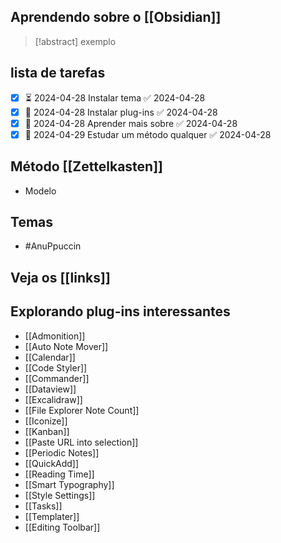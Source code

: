 ## Aprendendo sobre o [[Obsidian]]

> [!abstract] 
> exemplo

## lista de tarefas
 - [x] ⏳ 2024-04-28  Instalar tema ✅ 2024-04-28
 - [x] 📅 2024-04-28  Instalar plug-ins ✅ 2024-04-28
 - [x] 📅 2024-04-28  Aprender mais sobre ✅ 2024-04-28
 - [x] 🛫 2024-04-29 Estudar um método qualquer ✅ 2024-04-28

## Método  [[Zettelkasten]]
- Modelo
## Temas
- #AnuPpuccin
## Veja os [[links]]

## Explorando  plug-ins interessantes
- [[Admonition]]
- [[Auto Note Mover]]
- [[Calendar]]
- [[Code Styler]]
- [[Commander]]
- [[Dataview]]
- [[Excalidraw]]
- [[File Explorer Note Count]]
- [[Iconize]]
- [[Kanban]]
- [[Paste URL into selection]]
- [[Periodic Notes]]
- [[QuickAdd]]
- [[Reading Time]]
- [[Smart Typography]]
- [[Style Settings]]
- [[Tasks]]
- [[Templater]]
- [[Editing Toolbar]]


